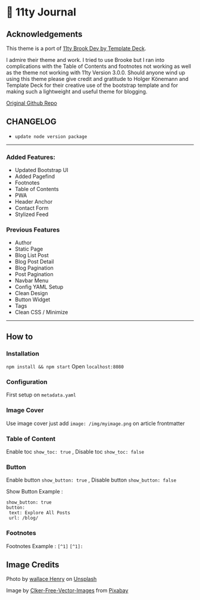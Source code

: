 # 📓 11ty Journal

## Acknowledgements
This theme is a port of [11ty Brook Dev by Template Deck](https://templatedeck.com/brook-html-template.html). 

I admire their theme and work. I tried to use Brooke but I ran into complications with the Table of Contents and footnotes not working as well as the theme not working with 11ty Version 3.0.0. Should anyone wind up using this theme please give credit and gratitude to 
Holger Könemann and Template Deck for their creative use of the bootstrap template and for making such a lightweight and useful theme for blogging.

[Original Github Repo](https://github.com/holger1411/brook-dev)

## CHANGELOG
- `update node version package`

----

### Added Features: 
+ Updated Bootstrap UI
+ Added Pagefind
+ Footnotes
+ Table of Contents
+ PWA
+ Header Anchor
+ Contact Form
+ Stylized Feed

### Previous Features
+ Author
+ Static Page
+ Blog List Post
+ Blog Post Detail
+ Blog Pagination
+ Post Pagination
+ Navbar Menu
+ Config YAML Setup
+ Clean Design
+ Button Widget
+ Tags
+ Clean CSS / Minimize


----

## How to

### Installation

`npm install && npm start` Open `localhost:8080`

### Configuration

First setup on `metadata.yaml`

### Image Cover

Use image cover just add `image: /img/myimage.png` on article frontmatter

### Table of Content

Enable toc `show_toc: true` , Disable toc `show_toc: false`

### Button

Enable button `show_button: true` , Disable button `show_button: false`

Show Button Example :

```
show_button: true
button: 
 text: Explore All Posts
 url: /blog/
```

### Footnotes 

Footnotes Example : `[^1]` `[^1]:`


## Image Credits
Photo by <a href="https://unsplash.com/@ghostdogg187?utm_content=creditCopyText&utm_medium=referral&utm_source=unsplash">wallace Henry</a> on <a href="https://unsplash.com/photos/the-night-sky-is-filled-with-stars-and-stars-5utisuD5Bdk?utm_content=creditCopyText&utm_medium=referral&utm_source=unsplash">Unsplash</a>

Image by <a href="https://pixabay.com/users/clker-free-vector-images-3736/?utm_source=link-attribution&utm_medium=referral&utm_campaign=image&utm_content=41336">Clker-Free-Vector-Images</a> from <a href="https://pixabay.com//?utm_source=link-attribution&utm_medium=referral&utm_campaign=image&utm_content=41336">Pixabay</a>
